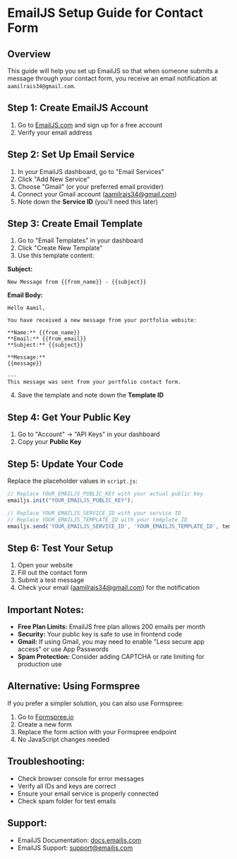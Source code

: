# EmailJS Setup Guide for Contact Form

## Overview
This guide will help you set up EmailJS so that when someone submits a message through your contact form, you receive an email notification at `aamilrais34@gmail.com`.

## Step 1: Create EmailJS Account
1. Go to [EmailJS.com](https://www.emailjs.com/) and sign up for a free account
2. Verify your email address

## Step 2: Set Up Email Service
1. In your EmailJS dashboard, go to "Email Services"
2. Click "Add New Service"
3. Choose "Gmail" (or your preferred email provider)
4. Connect your Gmail account (aamilrais34@gmail.com)
5. Note down the **Service ID** (you'll need this later)

## Step 3: Create Email Template
1. Go to "Email Templates" in your dashboard
2. Click "Create New Template"
3. Use this template content:

**Subject:**
```
New Message from {{from_name}} - {{subject}}
```

**Email Body:**
```
Hello Aamil,

You have received a new message from your portfolio website:

**Name:** {{from_name}}
**Email:** {{from_email}}
**Subject:** {{subject}}

**Message:**
{{message}}

---
This message was sent from your portfolio contact form.
```

4. Save the template and note down the **Template ID**

## Step 4: Get Your Public Key
1. Go to "Account" → "API Keys" in your dashboard
2. Copy your **Public Key**

## Step 5: Update Your Code
Replace the placeholder values in `script.js`:

```javascript
// Replace YOUR_EMAILJS_PUBLIC_KEY with your actual public key
emailjs.init("YOUR_EMAILJS_PUBLIC_KEY");

// Replace YOUR_EMAILJS_SERVICE_ID with your service ID
// Replace YOUR_EMAILJS_TEMPLATE_ID with your template ID
emailjs.send('YOUR_EMAILJS_SERVICE_ID', 'YOUR_EMAILJS_TEMPLATE_ID', templateParams)
```

## Step 6: Test Your Setup
1. Open your website
2. Fill out the contact form
3. Submit a test message
4. Check your email (aamilrais34@gmail.com) for the notification

## Important Notes:
- **Free Plan Limits:** EmailJS free plan allows 200 emails per month
- **Security:** Your public key is safe to use in frontend code
- **Gmail:** If using Gmail, you may need to enable "Less secure app access" or use App Passwords
- **Spam Protection:** Consider adding CAPTCHA or rate limiting for production use

## Alternative: Using Formspree
If you prefer a simpler solution, you can also use Formspree:
1. Go to [Formspree.io](https://formspree.io/)
2. Create a new form
3. Replace the form action with your Formspree endpoint
4. No JavaScript changes needed

## Troubleshooting:
- Check browser console for error messages
- Verify all IDs and keys are correct
- Ensure your email service is properly connected
- Check spam folder for test emails

## Support:
- EmailJS Documentation: [docs.emailjs.com](https://docs.emailjs.com/)
- EmailJS Support: [support@emailjs.com](mailto:support@emailjs.com)
